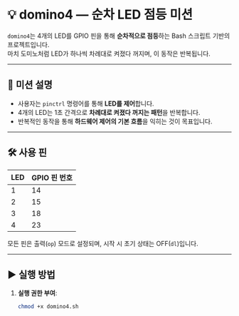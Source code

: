 
# 💡 domino4 — 순차 LED 점등 미션

`domino4`는 4개의 LED를 GPIO 핀을 통해 **순차적으로 점등**하는 Bash 스크립트 기반의 프로젝트입니다.  
마치 도미노처럼 LED가 하나씩 차례대로 켜졌다 꺼지며, 이 동작은 반복됩니다.

---

## 🎯 미션 설명

- 사용자는 `pinctrl` 명령어를 통해 **LED를 제어**합니다.
- 4개의 LED는 1초 간격으로 **차례대로 켜졌다 꺼지는 패턴**을 반복합니다.
- 반복적인 동작을 통해 **하드웨어 제어의 기본 흐름**을 익히는 것이 목표입니다.

---

## 🛠 사용 핀

| LED | GPIO 핀 번호 |
|-----|--------------|
|  1  |     14       |
|  2  |     15       |
|  3  |     18       |
|  4  |     23       |

모든 핀은 출력(`op`) 모드로 설정되며, 시작 시 초기 상태는 OFF(`dl`)입니다.

---

## ▶ 실행 방법

1. **실행 권한 부여**:
   ```bash
   chmod +x domino4.sh
